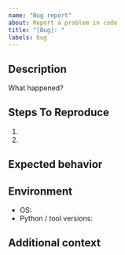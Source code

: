 ```yaml
---
name: "Bug report"
about: Report a problem in code
title: "[Bug]: "
labels: bug
---
```


## Description
What happened?

## Steps To Reproduce
1.
2.

## Expected behavior

## Environment
- OS:
- Python / tool versions:

## Additional context